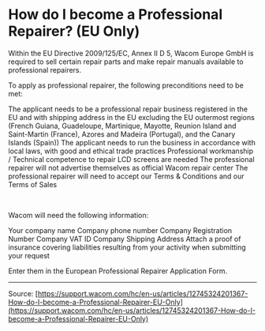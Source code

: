# How do I become a Professional Repairer? (EU Only)

Within the EU Directive 2009/125/EC, Annex II D 5, Wacom Europe GmbH is required to sell certain repair parts and make repair manuals available to professional repairers.


To apply as professional repairer, the following preconditions need to be met:

The applicant needs to be a professional repair business registered in the EU and with shipping address in the EU excluding the EU outermost regions (French Guiana, Guadeloupe, Martinique, Mayotte, Reunion Island and Saint-Martin (France), Azores and Madeira (Portugal), and the Canary Islands (Spain))
The applicant needs to run the business in accordance with local laws, with good and ethical trade practices
Professional workmanship / Technical competence to repair LCD screens are needed
The professional repairer will not advertise themselves as official Wacom repair center
The professional repairer will need to accept our Terms & Conditions and our Terms of Sales



 


Wacom will need the following information: 

Your company name
Company phone number
Company Registration Number
Company VAT ID
Company Shipping Address
Attach a proof of insurance covering liabilities resulting from your activity when submitting your request



Enter them in the European Professional Repairer Application Form.

---
Source: [https://support.wacom.com/hc/en-us/articles/12745324201367-How-do-I-become-a-Professional-Repairer-EU-Only](https://support.wacom.com/hc/en-us/articles/12745324201367-How-do-I-become-a-Professional-Repairer-EU-Only)
